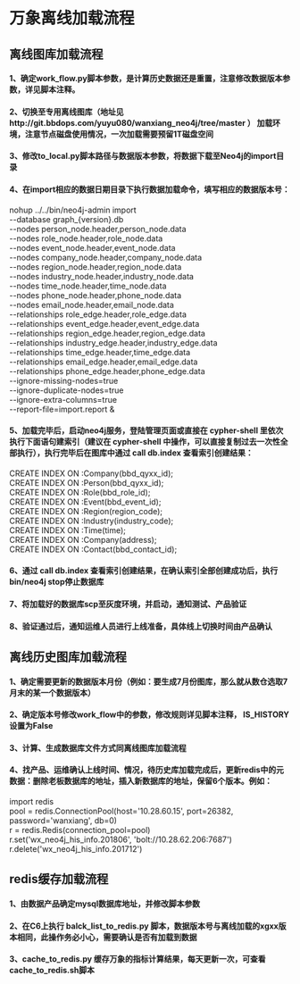 # 万象离线加载流程

## 离线图库加载流程
#### 1、确定work_flow.py脚本参数，是计算历史数据还是重置，注意修改数据版本参数，详见脚本注释。
#### 2、切换至专用离线图库（地址见http://git.bbdops.com/yuyu080/wanxiang_neo4j/tree/master ） 加载环境，注意节点磁盘使用情况，一次加载需要预留1T磁盘空间
#### 3、修改to_local.py脚本路径与数据版本参数，将数据下载至Neo4j的import目录
#### 4、在import相应的数据日期目录下执行数据加载命令，填写相应的数据版本号：
nohup ../../bin/neo4j-admin import \
--database graph_{version}.db \
--nodes person_node.header,person_node.data \
--nodes role_node.header,role_node.data \
--nodes event_node.header,event_node.data \
--nodes company_node.header,company_node.data \
--nodes region_node.header,region_node.data \
--nodes industry_node.header,industry_node.data \
--nodes time_node.header,time_node.data \
--nodes phone_node.header,phone_node.data \
--nodes email_node.header,email_node.data \
--relationships role_edge.header,role_edge.data \
--relationships event_edge.header,event_edge.data \
--relationships region_edge.header,region_edge.data \
--relationships industry_edge.header,industry_edge.data \
--relationships time_edge.header,time_edge.data \
--relationships email_edge.header,email_edge.data \
--relationships phone_edge.header,phone_edge.data \
--ignore-missing-nodes=true \
--ignore-duplicate-nodes=true \
--ignore-extra-columns=true \
--report-file=import.report &
#### 5、加载完毕后，启动neo4j服务，登陆管理页面或直接在 cypher-shell 里依次执行下面语句建索引（建议在 cypher-shell 中操作，可以直接复制过去一次性全部执行），执行完毕后在图库中通过 call db.index 查看索引创建结果：
CREATE INDEX ON :Company(bbd_qyxx_id);   
CREATE INDEX ON :Person(bbd_qyxx_id);   
CREATE INDEX ON :Role(bbd_role_id);   
CREATE INDEX ON :Event(bbd_event_id);   
CREATE INDEX ON :Region(region_code);   
CREATE INDEX ON :Industry(industry_code);   
CREATE INDEX ON :Time(time);   
CREATE INDEX ON :Company(address);   
CREATE INDEX ON :Contact(bbd_contact_id);   
#### 6、通过 call db.index 查看索引创建结果，在确认索引全部创建成功后，执行bin/neo4j stop停止数据库
#### 7、将加载好的数据库scp至灰度环境，并启动，通知测试、产品验证
#### 8、验证通过后，通知运维人员进行上线准备，具体线上切换时间由产品确认


## 离线历史图库加载流程

#### 1、确定需要更新的数据版本月份（例如：要生成7月份图库，那么就从数仓选取7月末的某一个数据版本）
#### 2、确定版本号修改work_flow中的参数，修改规则详见脚本注释， IS_HISTORY设置为False
#### 3、计算、生成数据库文件方式同离线图库加载流程
#### 4、找产品、运维确认上线时间、情况，待历史库加载完成后，更新redis中的元数据：删除老板数据库的地址，插入新数据库的地址，保留6个版本。例如：
import redis   
pool = redis.ConnectionPool(host='10.28.60.15', port=26382,    
                            password='wanxiang', db=0)   
r = redis.Redis(connection_pool=pool)   
r.set('wx_neo4j_his_info.201806', 'bolt://10.28.62.206:7687')   
r.delete('wx_neo4j_his_info.201712')   

## redis缓存加载流程

#### 1、由数据产品确定mysql数据库地址，并修改脚本参数
#### 2、在C6上执行 balck_list_to_redis.py 脚本，数据版本号与离线加载的xgxx版本相同，此操作务必小心，需要确认是否有加载到数据
#### 3、cache_to_redis.py 缓存万象的指标计算结果，每天更新一次，可查看 cache_to_redis.sh脚本
